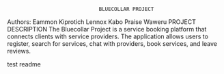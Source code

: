                                   BLUECOLLAR PROJECT
Authors: Eammon Kiprotich
         Lennox Kabo
         Praise Waweru
                                PROJECT DESCRIPTION
The Bluecollar Project is a service booking platform that connects clients with service providers. The application allows users to register, search for services, chat with providers, book services, and leave reviews.

test readme